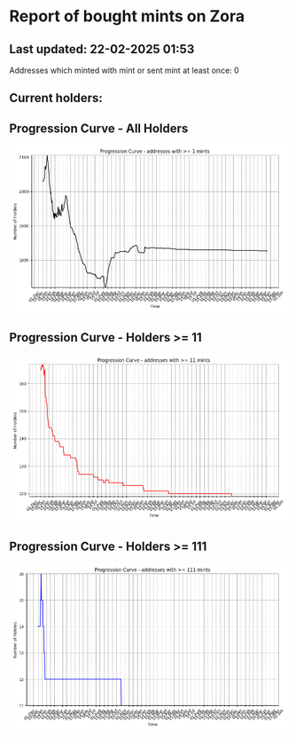 # Report of bought mints on Zora
## Last updated: 22-02-2025 01:53
Addresses which minted with mint or sent mint at least once: 0

## Current holders:

## Progression Curve - All Holders
![addresses with >= 1 mint](progression_curve_all.png)
## Progression Curve - Holders >= 11
![addresses with >= 11 mints](progression_curve_gt_11.png)
## Progression Curve - Holders >= 111
![addresses with >= 111 mints](progression_curve_gt_111.png)
